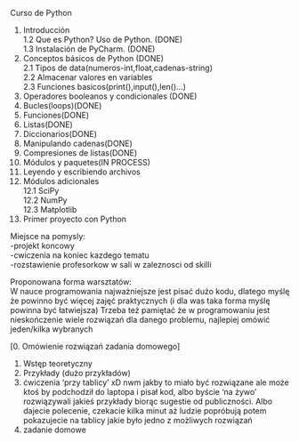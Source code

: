 ﻿Curso de Python

1. Introducción  
1.2 Que es Python? Uso de Python. (DONE)  
1.3 Instalación de PyCharm. (DONE)
2. Conceptos básicos de Python (DONE)  
	2.1 Tipos de data(numeros-int,float,cadenas-string)  
	2.2 Almacenar valores en variables  
	2.3 Funciones basicos(print(),input(),len()...)  
3. Operadores booleanos y condicionales (DONE)
4. Bucles(loops)(DONE)
5. Funciones(DONE)
6. Listas(DONE)
7. Diccionarios(DONE)
8. Manipulando cadenas(DONE)
9. Compresiones de listas(DONE)
10. Módulos y paquetes(IN PROCESS)
11. Leyendo y escribiendo archivos
12. Módulos adicionales  
	12.1 SciPy  
	12.2 NumPy  
	12.3 Matplotlib  
13. Primer proyecto con Python



Miejsce na pomysly:  
-projekt koncowy  
-cwiczenia na koniec kazdego tematu  
-rozstawienie profesorkow w sali w zaleznosci od skilli  




Proponowana forma warsztatów:  
W nauce programowania najważniejsze jest pisać dużo kodu, dlatego myślę że powinno być więcej zajęć praktycznych (i dla was taka forma myślę powinna być łatwiejsza)
Trzeba też pamiętać że w programowaniu jest nieskończenie wiele rozwiązań dla danego problemu, najlepiej omówić jeden/kilka wybranych
 
[0. Omówienie rozwiązań zadania domowego]
1. Wstęp teoretyczny
2. Przykłady (dużo przykładów)
3. ćwiczenia ‘przy tablicy’ xD nwm jakby to miało być rozwiązane ale może ktoś by podchodził do laptopa i pisał kod, albo byście ‘na żywo’ rozwiązywali jakieś przykłady biorąc sugestie od publiczności. Albo dajecie polecenie, czekacie kilka minut aż ludzie popróbują potem pokazujecie na tablicy jakie było jedno z możliwych rozwiązań
4. zadanie domowe